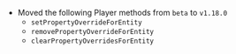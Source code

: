 

-   Moved the following Player methods from `beta` to `v1.18.0`
    -   `setPropertyOverrideForEntity`
    -   `removePropertyOverrideForEntity`
    -   `clearPropertyOverridesForEntity`

